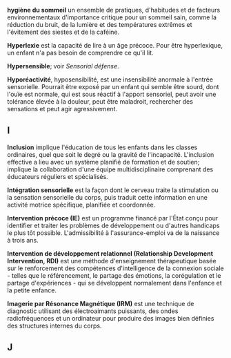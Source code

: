 **hygiène du sommeil** un ensemble de pratiques, d'habitudes et de facteurs environnementaux d'importance critique pour un sommeil sain, comme la réduction du bruit, de la lumière et des températures extrêmes et l'évitement des siestes et de la caféine.

**Hyperlexie** est la capacité de lire à un âge précoce. Pour être hyperlexique, un enfant n'a pas besoin de comprendre ce qu'il lit.

**Hypersensible**; voir *Sensorial défense*.

**Hyporéactivité**, hyposensibilité, est une insensibilité anormale à l'entrée sensorielle. Pourrait être exposé par un enfant qui semble être sourd, dont l'ouïe est normale, qui est sous réactif à l'apport sensoriel, peut avoir une tolérance élevée à la douleur, peut être maladroit, rechercher des sensations et peut agir agressivement.

## I
**Inclusion** implique l'éducation de tous les enfants dans les classes ordinaires, quel que soit le degré ou la gravité de l'incapacité. L'inclusion effective a lieu avec un système planifié de formation et de soutien; implique la collaboration d'une équipe multidisciplinaire comprenant des éducateurs réguliers et spécialisés.

**Intégration sensorielle** est la façon dont le cerveau traite la stimulation ou la sensation sensorielle du corps, puis traduit cette information en une activité motrice spécifique, planifiée et coordonnée.

**Intervention précoce (IE)** est un programme financé par l'État conçu pour identifier et traiter les problèmes de développement ou d'autres handicaps le plus tôt possible. L'admissibilité à l'assurance-emploi va de la naissance à trois ans.

**Intervention de développement relationnel (Relationship Development Intervention, RDI)** est une méthode d'enseignement thérapeutique basée sur le renforcement des compétences d'intelligence de la connexion sociale - telles que le référencement, le partage des émotions, la corégulation et le partage d'expériences - qui se développent normalement dans l'enfance et la petite enfance.

**Imagerie par Résonance Magnétique (IRM)** est une technique de diagnostic utilisant des électroaimants puissants, des ondes radiofréquences et un ordinateur pour produire des images bien définies des structures internes du corps.

## J
